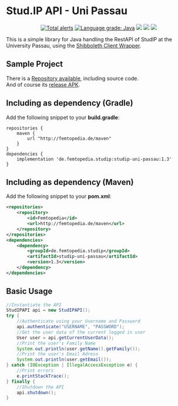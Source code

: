 # Stud.IP API - Uni Passau
<p align="center">
  <a href="https://lgtm.com/projects/g/ThexXTURBOXx/studip-uni-passau/alerts/"><img alt="Total alerts" src="https://img.shields.io/lgtm/alerts/g/ThexXTURBOXx/studip-uni-passau.svg?logo=lgtm&logoWidth=18"/></a>
  <a href="https://lgtm.com/projects/g/ThexXTURBOXx/studip-uni-passau/context:java"><img alt="Language grade: Java" src="https://img.shields.io/lgtm/grade/java/g/ThexXTURBOXx/studip-uni-passau.svg?logo=lgtm&logoWidth=18"/></a>
  <a href="https://travis-ci.com/ThexXTURBOXx/studip-uni-passau"><img src="https://travis-ci.com/ThexXTURBOXx/studip-uni-passau.svg?branch=master"></a>
  <a href="http://femtopedia.de/studip/index.php"><img src="https://img.shields.io/website-up-down-green-red/http/www.femtopedia.de/index.php.svg?label=Repository"></a>
  <a href="https://github.com/ThexXTURBOXx/studip-uni-passau/releases"><img src="https://img.shields.io/github/release/thexxturboxx/studip-uni-passau.svg"></a>
</p>
<p>This is a simple library for Java handling the RestAPI of StudIP at the University Passau, using the <a target="_blank" href="https://github.com/ThexXTURBOXx/shib-uni-passau">Shibboleth Client Wrapper</a>.</p>

## Sample Project
There is a [Repository available](https://github.com/ThexXTURBOXx/studip-app-uni-passau), including source code.<br>
And of course its [release APK](http://femtopedia.de/studip/index.php).

## Including as dependency (Gradle)
Add the following snippet to your **build.gradle**:
```Gradle
repositories {
    maven {
        url "http://femtopedia.de/maven"
    }
}
dependencies {
    implementation 'de.femtopedia.studip:studip-uni-passau:1.3'
}
```

## Including as dependency (Maven)
Add the following snippet to your **pom.xml**:
```xml
<repositories>
    <repository>
        <id>Femtopedia</id>
        <url>http://femtopedia.de/maven</url>
    </repository>
</repositories>
<dependencies>
    <dependency>
        <groupId>de.femtopedia.studip</groupId>
        <artifactId>studip-uni-passau</artifactId>
        <version>1.3</version>
    </dependency>
</dependencies>
```

## Basic Usage
```Java
//Instantiate the API
StudIPAPI api = new StudIPAPI();
try {
    //Authenticate using your Username and Password
    api.authenticate("USERNAME", "PASSWORD");
    //Get the user data of the current logged in user
    User user = api.getCurrentUserData();
    //Print the user's Family Name
    System.out.println(user.getName().getFamily());
    //Print the user's Email Adress
    System.out.println(user.getEmail());
} catch (IOException | IllegalAccessException e) {
    //Print errors
    e.printStackTrace();
} finally {
    //Shutdown the API
    api.shutdown();
}
```
